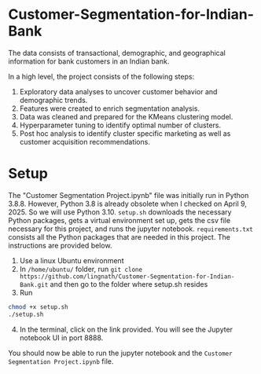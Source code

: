 # Customer-Segmentation-for-Indian-Bank

The data consists of transactional, demographic, and geographical information for bank customers in an Indian bank.

In a high level, the project consists of the following steps:

1. Exploratory data analyses to uncover customer behavior and demographic trends. <br>
2. Features were created to enrich segmentation analysis. <br>
3. Data was cleaned and prepared for the KMeans clustering model. <br>
4. Hyperparameter tuning to identify optimal number of clusters. <br>
5. Post hoc analysis to identify cluster specific marketing as well as customer acquisition recommendations.

# Setup

The "Customer Segmentation Project.ipynb" file was initially run in Python 3.8.8. However, Python 3.8 is already obsolete when I checked on April 9, 2025. So we will use Python 3.10. ```setup.sh``` downloads the necessary Python packages, gets a virtual environment set up, gets the csv file necessary for this project, and runs the jupyter notebook. ```requirements.txt``` consists all the Python packages that are needed in this project. The instructions are provided below.

1. Use a linux Ubuntu environment <br>
2. In ```/home/ubuntu/``` folder, run ```git clone https://github.com/lingnath/Customer-Segmentation-for-Indian-Bank.git``` and then go to the folder where setup.sh resides
3. Run
```bash
chmod +x setup.sh
./setup.sh
```
4. In the terminal, click on the link provided. You will see the Jupyter notebook UI in port 8888. <br>

You should now be able to run the jupyter notebook and the ```Customer Segmentation Project.ipynb``` file.
